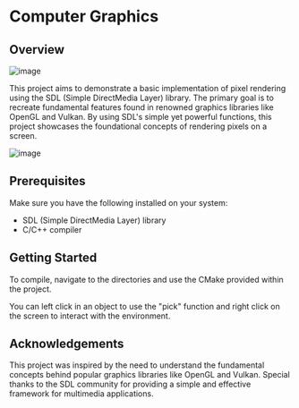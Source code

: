 # Computer Graphics

## Overview

![image](https://github.com/gustavovzqz/CG/assets/101258926/9e62d5b1-60a9-4a9f-9cb6-cd7d2f2c75b7)

This project aims to demonstrate a basic implementation of pixel rendering using the SDL (Simple DirectMedia Layer) library. The primary goal is to recreate fundamental features found in renowned graphics libraries like OpenGL and Vulkan. By using SDL's simple yet powerful functions, this project showcases the foundational concepts of rendering pixels on a screen.

![image](https://github.com/gustavovzqz/CG/assets/101258926/4e239c83-e62e-464b-b44c-c89954b92ae6)


## Prerequisites

Make sure you have the following installed on your system:

- SDL (Simple DirectMedia Layer) library
- C/C++ compiler

## Getting Started

To compile, navigate to the directories and use the CMake provided within the project.

You can left click in an object to use the "pick" function and right click on the screen to interact with the environment.

## Acknowledgements

This project was inspired by the need to understand the fundamental concepts behind popular graphics libraries like OpenGL and Vulkan. Special thanks to the SDL community for providing a simple and effective framework for multimedia applications.
